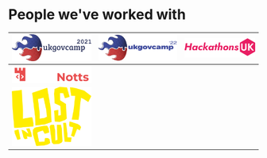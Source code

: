 # People we've worked with

| <img src="../../.gitbook/assets/ukgc.png" alt="" data-size="line"> | <img src="../../.gitbook/assets/ukgc22.png" alt="" data-size="line"> | <img src="../../.gitbook/assets/hackathonsuk.png" alt="" data-size="line"> |
| ------------------------------------------------------------------ | -------------------------------------------------------------------- | -------------------------------------------------------------------------- |
| ![](../../.gitbook/assets/hacknotts.png)                           |                                                                      |                                                                            |
| ![](../../.gitbook/assets/lostincult.png)                          |                                                                      |                                                                            |
